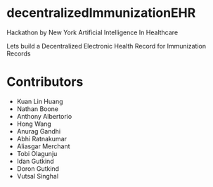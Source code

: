 # decentralizedImmunizationEHR

Hackathon by New York Artificial Intelligence In Healthcare

Lets build a Decentralized Electronic Health Record for Immunization Records


# Contributors
- Kuan Lin Huang     
- Nathan Boone  
- Anthony Albertorio   
- Hong Wang   
- Anurag Gandhi  
- Abhi Ratnakumar   
- Aliasgar Merchant  
- Tobi Olagunju   
- Idan Gutkind  
- Doron Gutkind  
- Vutsal Singhal
